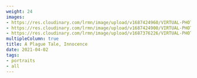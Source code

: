 ```yaml
---
weight: 24
images:
- https://res.cloudinary.com/lrmn/image/upload/v1687424960/VIRTUAL-PHOTOGRAPHY/aplaguetale/INNOCENCE-22_m8d1am.png
- https://res.cloudinary.com/lrmn/image/upload/v1687424900/VIRTUAL-PHOTOGRAPHY/aplaguetale/INNOCENCE-7_vqard5.png
- https://res.cloudinary.com/lrmn/image/upload/v1687376226/VIRTUAL-PHOTOGRAPHY/aplaguetale/hugo16_jr3vfa.png
multipleColumn: true
title: A Plague Tale, Innocence
date: 2021-04-02
tags:
- portraits
- all
---
```

